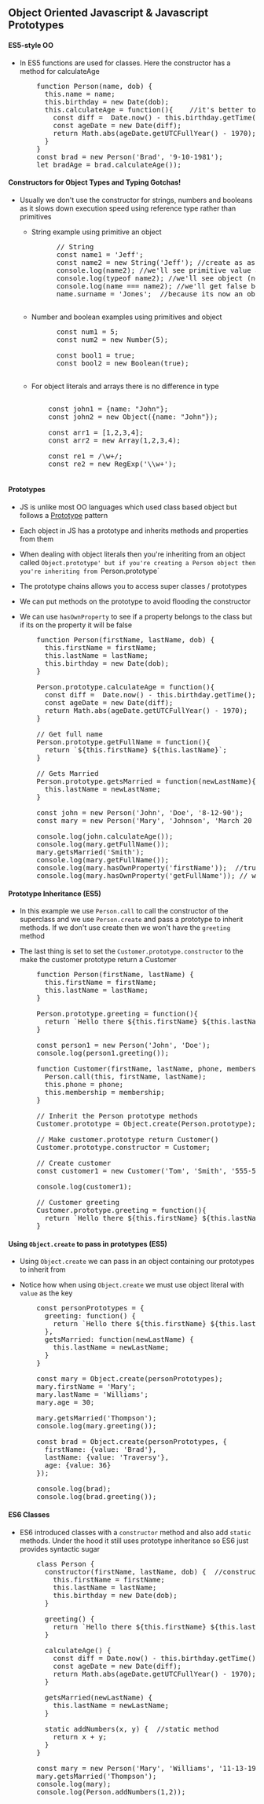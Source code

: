 ## Object Oriented Javascript & Javascript Prototypes

#### ES5-style OO
- In ES5 functions are used for classes. Here the constructor has a method for calculateAge
  <pre>
      function Person(name, dob) {
        this.name = name;
        this.birthday = new Date(dob);
        this.calculateAge = function(){    //it's better to put this on the prototype
          const diff =  Date.now() - this.birthday.getTime();
          const ageDate = new Date(diff);
          return Math.abs(ageDate.getUTCFullYear() - 1970);
        }
      }
      const brad = new Person('Brad', '9-10-1981');
      let bradAge = brad.calculateAge());
  </pre>

#### Constructors for Object Types and Typing Gotchas!
- Usually we don't use the constructor for strings, numbers and booleans as it slows down execution speed using reference type rather than primitives

  - String example using primitive an object
  
      <pre>
          // String
          const name1 = 'Jeff';
          const name2 = new String('Jeff'); //create as as an object (and not a primitive)
          console.log(name2); //we'll see primitive value as the key
          console.log(typeof name2); //we'll see object (not string!)
          console.log(name === name2); //we'll get false because they are different type
          name.surname = 'Jones';  //because its now an object we can add properties
      </pre>    
      
  - Number and boolean examples using primitives and object
  
      <pre>
          const num1 = 5;
          const num2 = new Number(5);
          
          const bool1 = true;
          const bool2 = new Boolean(true);    
      </pre>
    
  - For object literals and arrays there is no difference in type
  
      <pre>   
        const john1 = {name: "John"};
        const john2 = new Object({name: "John"});
        
        const arr1 = [1,2,3,4];
        const arr2 = new Array(1,2,3,4);
        
        const re1 = /\w+/;
        const re2 = new RegExp('\\w+');    
      </pre>    

#### Prototypes
- JS is unlike most OO languages which used class based object but follows a [Prototype](https://en.wikipedia.org/wiki/Prototype_pattern) pattern
- Each object in JS has a prototype and inherits methods and properties from them
- When dealing with object literals then you're inheriting from an object called `Object.prototype' but if you're creating a Person object then you're inheriting from `Person.prototype`
- The prototype chains allows you to access super classes / prototypes
- We can put methods on the prototype to avoid flooding the constructor
- We can use `hasOwnProperty` to see if a property belongs to the class but if its on the property it will be false
 
  <pre>
      function Person(firstName, lastName, dob) {
        this.firstName = firstName;
        this.lastName = lastName;
        this.birthday = new Date(dob);
      }
      
      Person.prototype.calculateAge = function(){
        const diff =  Date.now() - this.birthday.getTime();
        const ageDate = new Date(diff);
        return Math.abs(ageDate.getUTCFullYear() - 1970);
      }
      
      // Get full name
      Person.prototype.getFullName = function(){
        return `${this.firstName} ${this.lastName}`;
      }
      
      // Gets Married
      Person.prototype.getsMarried = function(newLastName){
        this.lastName = newLastName;
      }
      
      const john = new Person('John', 'Doe', '8-12-90');
      const mary = new Person('Mary', 'Johnson', 'March 20 1978');
 
      console.log(john.calculateAge());
      console.log(mary.getFullName());
      mary.getsMarried('Smith');
      console.log(mary.getFullName());
      console.log(mary.hasOwnProperty('firstName'));  //true
      console.log(mary.hasOwnProperty('getFullName')); // will be false because its on the prototype
  </pre>
  
#### Prototype Inheritance (ES5)
- In this example we use `Person.call` to call the constructor of the superclass and we use `Person.create` and pass a prototype to inherit methods. If we don't use create then we won't have the `greeting` method
- The last thing is set to set the `Customer.prototype.constructor` to the  make the customer prototype return a Customer

  <pre>
      function Person(firstName, lastName) {
        this.firstName = firstName;
        this.lastName = lastName;
      }
      
      Person.prototype.greeting = function(){
        return `Hello there ${this.firstName} ${this.lastName}`;
      }
      
      const person1 = new Person('John', 'Doe');
      console.log(person1.greeting());
      
      function Customer(firstName, lastName, phone, membership) {
        Person.call(this, firstName, lastName); 
        this.phone = phone;
        this.membership = membership;
      }
    
      // Inherit the Person prototype methods
      Customer.prototype = Object.create(Person.prototype);
      
      // Make customer.prototype return Customer()
      Customer.prototype.constructor = Customer;
      
      // Create customer
      const customer1 = new Customer('Tom', 'Smith', '555-555-5555', 'Standard');
      
      console.log(customer1);
      
      // Customer greeting
      Customer.prototype.greeting = function(){
        return `Hello there ${this.firstName} ${this.lastName} welcome to our company`;
      }
  </pre>
  
#### Using `Object.create` to pass in prototypes (ES5)
- Using `Object.create` we can pass in an object containing our prototypes to inherit from
- Notice how when using `Object.create` we must use object literal with `value` as the key

  <pre>
      const personPrototypes = {
        greeting: function() {
          return `Hello there ${this.firstName} ${this.lastName}`;
        },
        getsMarried: function(newLastName) {
          this.lastName = newLastName;
        }
      }
      
      const mary = Object.create(personPrototypes);
      mary.firstName = 'Mary';
      mary.lastName = 'Williams';
      mary.age = 30;
      
      mary.getsMarried('Thompson');
      console.log(mary.greeting());
      
      const brad = Object.create(personPrototypes, {
        firstName: {value: 'Brad'},
        lastName: {value: 'Traversy'},
        age: {value: 36}
      });
      
      console.log(brad);
      console.log(brad.greeting());
  </pre>
  
#### ES6 Classes
- ES6 introduced classes with a `constructor` method and also add `static` methods. Under the hood it still uses prototype inheritance so ES6 just provides syntactic sugar

  <pre>
      class Person {
        constructor(firstName, lastName, dob) {  //constructor method
          this.firstName = firstName;
          this.lastName = lastName;
          this.birthday = new Date(dob);
        }
      
        greeting() {
          return `Hello there ${this.firstName} ${this.lastName}`;
        }
      
        calculateAge() {
          const diff = Date.now() - this.birthday.getTime();
          const ageDate = new Date(diff);
          return Math.abs(ageDate.getUTCFullYear() - 1970);
        }
      
        getsMarried(newLastName) {
          this.lastName = newLastName;
        }
      
        static addNumbers(x, y) {  //static method
          return x + y;
        }
      }
      
      const mary = new Person('Mary', 'Williams', '11-13-1980');   
      mary.getsMarried('Thompson');
      console.log(mary);
      console.log(Person.addNumbers(1,2));
  </pre>